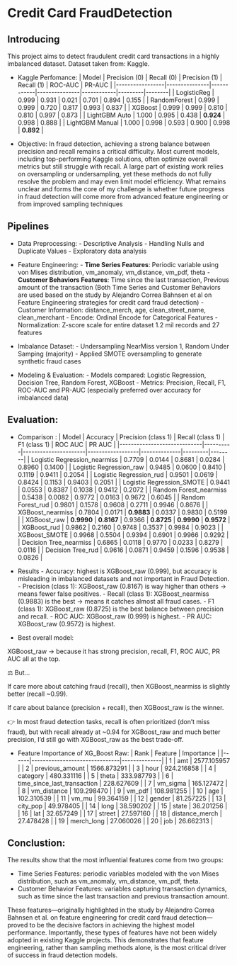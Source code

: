 # Credit Card FraudDetection

## Introducing

This project aims to detect fraudulent credit card transactions in a highly imbalanced dataset. Dataset taken from: Kaggle.
- Kaggle Perfomance:
| Model           | Precision (0) | Recall (0) | Precision (1) | Recall (1) | ROC-AUC | PR-AUC |
|-----------------|---------------|------------|---------------|------------|---------|--------|
| LogisticReg     | 0.999         | 0.931      | 0.021         | 0.701      | 0.894   | 0.155  |
| RandomForest    | 0.999         | 0.999      | 0.720         | 0.817      | 0.993   | 0.837  |
| XGBoost         | 0.999         | 0.999      | 0.810         | 0.810      | 0.997   | 0.873  |
| LightGBM Auto   | 1.000         | 0.995      | 0.438         | **0.924**  | 0.998   | 0.888  |
| LightGBM Manual | 1.000         | 0.998      | 0.593         | 0.900      | 0.998   | **0.892** |

- Objective:
In fraud detection, achieving a strong balance between precision and recall remains a critical difficulty. Most current models, including top-performing Kaggle solutions, often optimize overall metrics but still struggle with recall. A large part of existing work relies on oversampling or undersampling, yet these methods do not fully resolve the problem and may even limit model efficiency. What remains unclear and forms the core of my challenge is whether future progress in fraud detection will come more from advanced feature engineering or from improved sampling techniques

## Pipelines
- Data Preprocessing:
      - Descriptive Analysis
      - Handling Nulls and Duplicate Values
      - Exploratory data analysis
  
- Feature Engineering:
      - **Time Series Features**: Periodic variable using von Mises distribution, vm_anomaly, vm_distance, vm_pdf, theta
      - **Customer Behaviors Features**: Time since the last transaction, Previous amount of the transaction
      (Both Time Series and Customer Behaviors are used based on the study by Alejandro Correa Bahnsen et al on Feature Engineering      strategies for credit card fraud detection)
      - Customer Information: distance_merch, age, clean_street_name, clean_merchant
      - Encode: Ordinal Encode for Categorical Features
      - Normalization: Z-score scale for entire dataset 1.2 mil records and 27 features

- Imbalance Dataset:
      - Undersampling NearMiss version 1, Random Under Samping (majority)
      - Applied SMOTE oversampling to generate synthetic fraud cases

- Modeling & Evaluation:
      - Models compared: Logistic Regression, Decision Tree, Random Forest, XGBoost
      - Metrics: Precision, Recall, F1, ROC-AUC and PR-AUC (especially preferred over accuracy for imbalanced data)

## Evaluation:
- Comparison :
| Model                       | Accuracy | Precision (class 1) | Recall (class 1) | F1 (class 1) | ROC AUC | PR AUC |
|-----------------------------|----------|----------------------|------------------|--------------|---------|--------|
| Logistic Regression_nearmiss | 0.7709   | 0.0144              | 0.8681           | 0.0284       | 0.8960  | 0.1400 |
| Logistic Regression_raw      | 0.9485   | 0.0600              | 0.8410           | 0.1119       | 0.9411  | 0.2054 |
| Logistic Regression_rud      | 0.9501   | 0.0619              | 0.8424           | 0.1153       | 0.9403  | 0.2051 |
| Logistic Regression_SMOTE    | 0.9441   | 0.0553              | 0.8387           | 0.1038       | 0.9412  | 0.2072 |
| Random Forest_nearmiss       | 0.5438   | 0.0082              | 0.9772           | 0.0163       | 0.9672  | 0.6045 |
| Random Forest_rud            | 0.9801   | 0.1578              | 0.9608           | 0.2711       | 0.9946  | 0.8676 |
| XGBoost_nearmiss             | 0.7804   | 0.0171              | **0.9883**           | 0.0337       | 0.9830  | 0.5199 |
| XGBoost_raw                  | **0.9990** | **0.8167**          | 0.9366           | **0.8725**   | **0.9990** | **0.9572** |
| XGBoost_rud                  | 0.9862   | 0.2160              | 0.9748           | 0.3537       | 0.9984  | 0.9023 |
| XGBoost_SMOTE                | 0.9968   | 0.5504              | 0.9394           | 0.6901       | 0.9966  | 0.9292 |
| Decision Tree_nearmiss       | 0.6865   | 0.0118              | 0.9770           | 0.0233       | 0.8279  | 0.0116 |
| Decision Tree_rud            | 0.9616   | 0.0871              | 0.9459           | 0.1596       | 0.9538  | 0.0826 |

- Results
      - Accuracy: highest is XGBoost_raw (0.999), but accuracy is misleading in imbalanced datasets and not important in Fraud Detection.
      - Precision (class 1): XGBoost_raw (0.8167) is way higher than others → means fewer false positives.
      - Recall (class 1): XGBoost_nearmiss (0.9883) is the best → means it catches almost all fraud cases.
      - F1 (class 1): XGBoost_raw (0.8725) is the best balance between precision and recall.
      - ROC AUC: XGBoost_raw (0.999) is highest.
      - PR AUC: XGBoost_raw (0.9572) is highest.

- Best overall model:

XGBoost_raw → because it has strong precision, recall, F1, ROC AUC, PR AUC all at the top.

⚖️ But…

If care more about catching fraud (recall), then XGBoost_nearmiss is slightly better (recall ~0.99).

If care about balance (precision + recall), then XGBoost_raw is the winner.

👉 In most fraud detection tasks, recall is often prioritized (don’t miss fraud), but with recall already at ~0.94 for XGBoost_raw and much better precision, I’d still go with XGBoost_raw as the best trade-off.

- Feature Importance of XG_Boost Raw:
| Rank | Feature                       | Importance   |
|------|-------------------------------|--------------|
| 1    | amt                           | 2577.105957  |
| 2    | previous_amount               | 1566.873291  |
| 3    | hour                          | 924.216858   |
| 4    | category                      | 480.331116   |
| 5    | theta                         | 333.987793   |
| 6    | time_since_last_transaction   | 228.627609   |
| 7    | vm_sigma                      | 165.127472   |
| 8    | vm_distance                   | 109.298470   |
| 9    | vm_pdf                        | 108.981255   |
| 10   | age                           | 102.310539   |
| 11   | vm_mu                         | 99.364159    |
| 12   | gender                        | 81.257225    |
| 13   | city_pop                      | 49.978405    |
| 14   | long                          | 38.590202    |
| 15   | state                         | 36.201256    |
| 16   | lat                           | 32.657249    |
| 17   | street                        | 27.597160    |
| 18   | distance_merch                | 27.478428    |
| 19   | merch_long                    | 27.060026    |
| 20   | job                           | 26.662313    |

## Conclustion: 
The results show that the most influential features come from two groups:
- Time Series Features: periodic variables modeled with the von Mises distribution, such as vm_anomaly, vm_distance, vm_pdf, theta.
- Customer Behavior Features: variables capturing transaction dynamics, such as time since the last transaction and previous transaction amount.

These features—originally highlighted in the study by Alejandro Correa Bahnsen et al. on feature engineering for credit card fraud detection—proved to be the decisive factors in achieving the highest model performance. Importantly, these types of features have not been widely adopted in existing Kaggle projects. This demonstrates that feature engineering, rather than sampling methods alone, is the most critical driver of success in fraud detection models.

